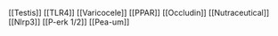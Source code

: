 [[Testis]]
[[TLR4]]
[[Varicocele]]
[[PPAR]]
[[Occludin]]
[[Nutraceutical]]
[[Nlrp3]]
[[P-erk 1/2]]
[[Pea-um]]
